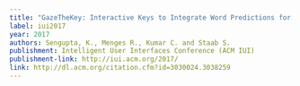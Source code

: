 ```yaml
---
title: "GazeTheKey: Interactive Keys to Integrate Word Predictions for Gaze-based Text Entry"
label: iui2017
year: 2017
authors: Sengupta, K., Menges R., Kumar C. and Staab S.
publishment: Intelligent User Interfaces Conference (ACM IUI)
publishment-link: http://iui.acm.org/2017/
link: http://dl.acm.org/citation.cfm?id=3030024.3038259
---
```

